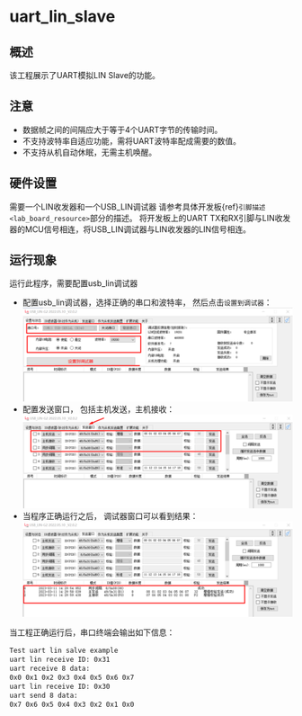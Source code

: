# uart_lin_slave
## 概述

该工程展示了UART模拟LIN Slave的功能。

## 注意
- 数据帧之间的间隔应大于等于4个UART字节的传输时间。
- 不支持波特率自适应功能，需将UART波特率配成需要的数值。
- 不支持从机自动休眠，无需主机唤醒。

## 硬件设置

需要一个LIN收发器和一个USB_LIN调试器
请参考具体开发板{ref}`引脚描述 <lab_board_resource>`部分的描述。
将开发板上的UART TX和RX引脚与LIN收发器的MCU信号相连，将USB_LIN调试器与LIN收发器的LIN信号相连。

## 运行现象

运行此程序，需要配置usb_lin调试器
- 配置usb_lin调试器，选择正确的串口和波特率， 然后点击`设置到调试器`：
  ![lin_debugger_configuration](../../../lin/doc/lin_debugger_configuration.png)
- 配置发送窗口， 包括主机发送，主机接收：
  ![lin_debugger_master_sent](../../../lin/slave/doc/lin_debugger_master_sent_config.png)
- 当程序正确运行之后， 调试器窗口可以看到结果：
  ![lin_debugger_master_result](../../../lin/slave/doc/lin_debugger_master_result.png)

当工程正确运行后，串口终端会输出如下信息：
```console
Test uart lin salve example
uart lin receive ID: 0x31
uart receive 8 data:
0x0 0x1 0x2 0x3 0x4 0x5 0x6 0x7
uart lin receive ID: 0x30
uart send 8 data:
0x7 0x6 0x5 0x4 0x3 0x2 0x1 0x0
```




